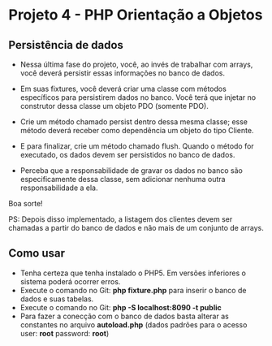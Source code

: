 <h1>Projeto 4 - PHP Orientação a Objetos</h1>
<h2>Persistência de dados</h2>

- Nessa última fase do projeto, você, ao invés de trabalhar com arrays, você deverá persistir essas informações no banco de dados.

- Em suas fixtures, você deverá criar uma classe com métodos específicos para persistirem dados no banco. Você terá que injetar no construtor dessa classe um objeto PDO (somente PDO).

- Crie um método chamado persist dentro dessa mesma classe; esse método deverá receber como dependência um objeto do tipo Cliente.

- E para finalizar, crie um método chamado flush. Quando o método for executado, os dados devem ser persistidos no banco de dados.

- Perceba que a responsabilidade de gravar os dados no banco são especificamente dessa classe, sem adicionar nenhuma outra responsabilidade a ela.

Boa sorte!

PS: Depois disso implementado, a listagem dos clientes devem ser chamadas a partir do banco de dados e não mais de um conjunto de arrays.

<h2>Como usar</h2>

- Tenha certeza que tenha instalado o PHP5. Em versões inferiores o sistema poderá ocorrer erros.
- Execute o comando no Git: <b>php fixture.php</b> para inserir o banco de dados e suas tabelas.
- Execute o comando no Git: <b>php -S localhost:8090 -t public</b>
- Para fazer a conecção com o banco de dados basta alterar as constantes no arquivo <b>autoload.php</b>
(dados padrões para o acesso user: <b>root</b> password: <b>root</b>)
